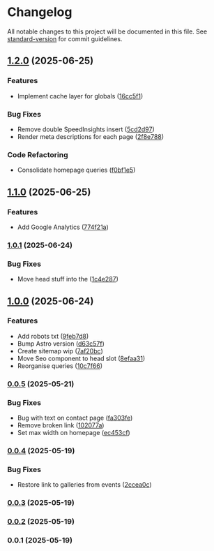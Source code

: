 # Changelog

All notable changes to this project will be documented in this file. See [standard-version](https://github.com/conventional-changelog/standard-version) for commit guidelines.

## [1.2.0](https://github.com/marvinbarretto/nsguild/compare/v1.1.0...v1.2.0) (2025-06-25)


### Features

* Implement cache layer for globals ([16cc5f1](https://github.com/marvinbarretto/nsguild/commit/16cc5f12e4e2a5882a9337dbd50e5098d68dbda0))


### Bug Fixes

* Remove double SpeedInsights insert ([5cd2d97](https://github.com/marvinbarretto/nsguild/commit/5cd2d9795c2099e8a9e02e9c68870e238cc73fd9))
* Render meta descriptions for each page ([2f8e788](https://github.com/marvinbarretto/nsguild/commit/2f8e788ee8898a5faf443a0505da38288a63813f))


### Code Refactoring

* Consolidate homepage queries ([f0bf1e5](https://github.com/marvinbarretto/nsguild/commit/f0bf1e59554929ce25faa30cbc0bcfe333b0cce0))

## [1.1.0](https://github.com/marvinbarretto/nsguild/compare/v1.0.1...v1.1.0) (2025-06-25)


### Features

* Add Google Analytics ([774f21a](https://github.com/marvinbarretto/nsguild/commit/774f21af58ce15ddcf2f11384b6fb6fb866b0b93))

### [1.0.1](https://github.com/marvinbarretto/nsguild/compare/v1.0.0...v1.0.1) (2025-06-24)


### Bug Fixes

* Move head stuff into the <head> ([1c4e287](https://github.com/marvinbarretto/nsguild/commit/1c4e28734466a49ea7faa35fa21ea36f104460ab))

## [1.0.0](https://github.com/marvinbarretto/nsguild/compare/v0.0.5...v1.0.0) (2025-06-24)


### Features

* Add robots txt ([9feb7d8](https://github.com/marvinbarretto/nsguild/commit/9feb7d867ccfbf0af89464bebd1d42a94d1e77fc))
* Bump Astro version ([d63c57f](https://github.com/marvinbarretto/nsguild/commit/d63c57f7f97f05a35a4a371e3a01323850a7db8d))
* Create sitemap wip ([7af20bc](https://github.com/marvinbarretto/nsguild/commit/7af20bc60ae9b76a5d0b01018893b22dc2755d0e))
* Move Seo component to head slot ([8efaa31](https://github.com/marvinbarretto/nsguild/commit/8efaa3179523f67758dab667bffd6127687cde7b))
* Reorganise queries ([10c7f66](https://github.com/marvinbarretto/nsguild/commit/10c7f66551fd1351700da8e70aa719380c903d22))

### [0.0.5](https://github.com/marvinbarretto/nsguild/compare/v0.0.4...v0.0.5) (2025-05-21)


### Bug Fixes

* Bug with text on contact page ([fa303fe](https://github.com/marvinbarretto/nsguild/commit/fa303fe3b936d31fb3e6c22e7b4dd6ef47d3b009))
* Remove broken link ([102077a](https://github.com/marvinbarretto/nsguild/commit/102077aed2438861f460610ec66c990f52bb6bfc))
* Set max width on homepage ([ec453cf](https://github.com/marvinbarretto/nsguild/commit/ec453cf5780e327bd1d2e79f0290e951f13c93fb))

### [0.0.4](https://github.com/marvinbarretto/nsguild/compare/v0.0.3...v0.0.4) (2025-05-19)


### Bug Fixes

* Restore link to galleries from events ([2ccea0c](https://github.com/marvinbarretto/nsguild/commit/2ccea0c39b593f4e4efd77d8f7c657de28550e00))

### [0.0.3](https://github.com/marvinbarretto/nsguild/compare/v0.0.2...v0.0.3) (2025-05-19)

### [0.0.2](https://github.com/marvinbarretto/nsguild/compare/v0.0.1...v0.0.2) (2025-05-19)

### 0.0.1 (2025-05-19)
